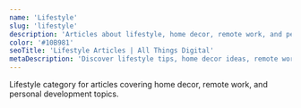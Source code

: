 ```yaml
---
name: 'Lifestyle'
slug: 'lifestyle'
description: 'Articles about lifestyle, home decor, remote work, and personal development.'
color: '#10B981'
seoTitle: 'Lifestyle Articles | All Things Digital'
metaDescription: 'Discover lifestyle tips, home decor ideas, remote work strategies, and personal development insights.'
---
```


Lifestyle category for articles covering home decor, remote work, and personal development topics.